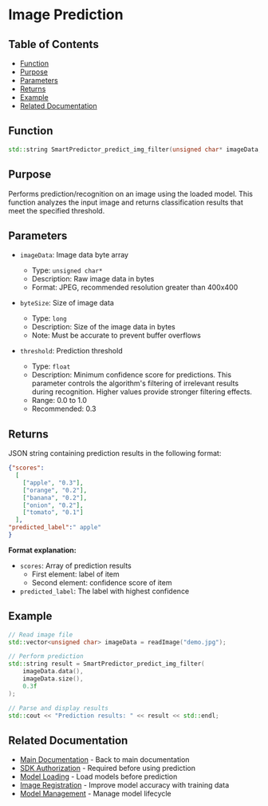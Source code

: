 # Image Prediction

## Table of Contents

- [Function](#function)
- [Purpose](#purpose)
- [Parameters](#parameters)
- [Returns](#returns)
- [Example](#example)
- [Related Documentation](#related-documentation)

## Function

```cpp
std::string SmartPredictor_predict_img_filter(unsigned char* imageData, long byteSize, float threshold);
```

## Purpose

Performs prediction/recognition on an image using the loaded model. This function analyzes the input image and returns classification results that meet the specified threshold.

## Parameters

- `imageData`: Image data byte array
  - Type: `unsigned char*`
  - Description: Raw image data in bytes
  - Format: JPEG, recommended resolution greater than 400x400

- `byteSize`: Size of image data
  - Type: `long`
  - Description: Size of the image data in bytes
  - Note: Must be accurate to prevent buffer overflows

- `threshold`: Prediction threshold
  - Type: `float`
  - Description: Minimum confidence score for predictions. This parameter controls the algorithm's filtering of irrelevant results during recognition. Higher values provide stronger filtering effects.
  - Range: 0.0 to 1.0
  - Recommended: 0.3

## Returns

JSON string containing prediction results in the following format:
```json
{"scores": 
  [ 
    ["apple", "0.3"], 
    ["orange", "0.2"], 
    ["banana", "0.2"], 
    ["onion", "0.2"], 
    ["tomato", "0.1"] 
  ], 
"predicted_label":" apple" 
} 
```

**Format explanation:**
- `scores`: Array of prediction results
  - First element: label of item 
  - Second element: confidence score of item 
- `predicted_label`: The label with highest confidence

## Example

```cpp
// Read image file
std::vector<unsigned char> imageData = readImage("demo.jpg");

// Perform prediction
std::string result = SmartPredictor_predict_img_filter(
    imageData.data(),
    imageData.size(),
    0.3f
);

// Parse and display results
std::cout << "Prediction results: " << result << std::endl;
```

## Related Documentation

- [Main Documentation](../README.md) - Back to main documentation
- [SDK Authorization](authorization.md) - Required before using prediction
- [Model Loading](model_load.md) - Load models before prediction
- [Image Registration](registration.md) - Improve model accuracy with training data
- [Model Management](model_management.md) - Manage model lifecycle